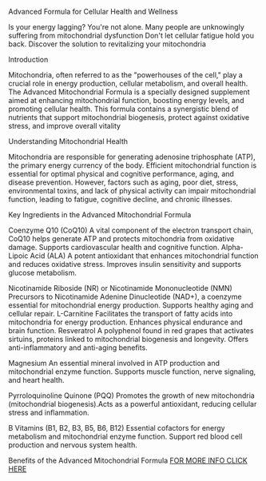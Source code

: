 Advanced Formula for Cellular Health and Wellness 

Is your energy lagging? 
You're not alone. Many people are unknowingly suffering from mitochondrial dysfunction 
Don't let cellular fatigue hold you back. Discover the solution to revitalizing your mitochondria 

Introduction

Mitochondria, often referred to as the "powerhouses of the cell," play a crucial role in energy production, cellular metabolism, and overall health. The Advanced Mitochondrial Formula is a specially designed supplement aimed at enhancing mitochondrial function, boosting energy levels, and promoting cellular health. This formula contains a synergistic blend of nutrients that support mitochondrial biogenesis, protect against oxidative stress, and improve overall vitality

Understanding Mitochondrial Health

Mitochondria are responsible for generating adenosine triphosphate (ATP), the primary energy currency of the body. Efficient mitochondrial function is essential for optimal physical and cognitive performance, aging, and disease prevention. However, factors such as aging, poor diet, stress, environmental toxins, and lack of physical activity can impair mitochondrial function, leading to fatigue, cognitive decline, and chronic illnesses.

Key Ingredients in the Advanced Mitochondrial Formula

Coenzyme Q10 (CoQ10) A vital component of the electron transport chain, CoQ10 helps generate ATP and protects mitochondria from oxidative damage.
Supports cardiovascular health and cognitive function.
Alpha-Lipoic Acid (ALA) A potent antioxidant that enhances mitochondrial function and reduces oxidative stress.
Improves insulin sensitivity and supports glucose metabolism.


Nicotinamide Riboside (NR) or Nicotinamide Mononucleotide (NMN) Precursors to Nicotinamide Adenine Dinucleotide (NAD+), a coenzyme essential for mitochondrial energy production. Supports healthy aging and cellular repair.
L-Carnitine  Facilitates the transport of fatty acids into mitochondria for energy production. Enhances physical endurance and brain function. Resveratrol A polyphenol found in red grapes that activates sirtuins, proteins linked to mitochondrial biogenesis and longevity. Offers anti-inflammatory and anti-aging benefits.  

Magnesium An essential mineral involved in ATP production and mitochondrial enzyme function. Supports muscle function, nerve signaling, and heart health.

Pyrroloquinoline Quinone (PQQ) Promotes the growth of new mitochondria (mitochondrial biogenesis).Acts as a powerful antioxidant, reducing cellular stress and inflammation.

B Vitamins (B1, B2, B3, B5, B6, B12) Essential cofactors for energy metabolism and mitochondrial enzyme function. Support red blood cell production and nervous system health. 

Benefits of the Advanced Mitochondrial Formula
[FOR MORE INFO CLICK HERE](https://www.advancedbionutritionals.com/DS24/Advanced-Mitochondrial/Too-Tired-To-Enjoy-It/HD.htm#aff=udayrajnsure12)
